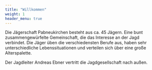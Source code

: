 ```yaml
---
title: "Willkommen"
weight: 1
header_menu: true
---
```


Die Jägerschaft Pabneukirchen besteht aus ca. 45 Jägern. Eine bunt zusammengewürfelte Gemeinschaft, die das Interesse an der Jagd verbindet. Die Jäger üben die verschiedensten Berufe aus, haben sehr unterschiedliche Lebenssituationen und verteilen sich über eine große Alterspalette.

Der Jagdleiter Andreas Ebner vertritt die Jagdgesellschaft nach außen.
